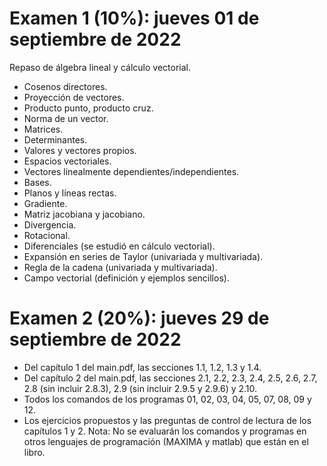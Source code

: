# Examen 1 (10%): jueves 01 de septiembre de 2022

Repaso de álgebra lineal y cálculo vectorial.
- Cosenos directores.
- Proyección de vectores.
- Producto punto, producto cruz.
- Norma de un vector.
- Matrices.
- Determinantes.
- Valores y vectores propios.
- Espacios vectoriales.
- Vectores linealmente dependientes/independientes.
- Bases.
- Planos y líneas rectas.
- Gradiente.
- Matriz jacobiana y jacobiano.
- Divergencia.
- Rotacional.
- Diferenciales (se estudió en cálculo vectorial).
- Expansión en series de Taylor (univariada y multivariada).
- Regla de la cadena (univariada y multivariada).
- Campo vectorial (definición y ejemplos sencillos).


# Examen 2 (20%): jueves 29 de septiembre de 2022

- Del capítulo 1 del main.pdf, las secciones 1.1, 1.2, 1.3 y 1.4.
- Del capítulo 2 del main.pdf, las secciones 2.1, 2.2, 2.3, 2.4, 2.5, 2.6, 2.7, 2.8 (sin incluir 2.8.3), 2.9 (sin incluir 2.9.5 y 2.9.6) y 2.10.
- Todos los comandos de los programas 01, 02, 03, 04, 05, 07, 08, 09 y 12.
- Los ejercicios propuestos y las preguntas de control de lectura de los capítulos 1 y 2.
Nota: No se evaluarán los comandos y programas en otros lenguajes de programación (MAXIMA y matlab) que están en el libro.

